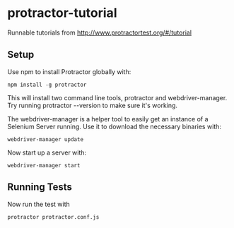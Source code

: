 # protractor-tutorial

Runnable tutorials from http://www.protractortest.org/#/tutorial

## Setup

Use npm to install Protractor globally with:

```
npm install -g protractor
```

This will install two command line tools, protractor and webdriver-manager. Try running protractor --version to make sure it's working.

The webdriver-manager is a helper tool to easily get an instance of a Selenium Server running. Use it to download the necessary binaries with:

```
webdriver-manager update
```

Now start up a server with:

```
webdriver-manager start
```

## Running Tests

Now run the test with

```
protractor protractor.conf.js
```
